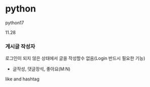 # python
python17

11.28

### 게시글 작성자
로그인이 되지 않은 상태에서 글을 작성할수 없음(Login 반드시 필요한 기능)
* 글작성, 댓글장석, 좋아요(M:N)


like and hashtag
